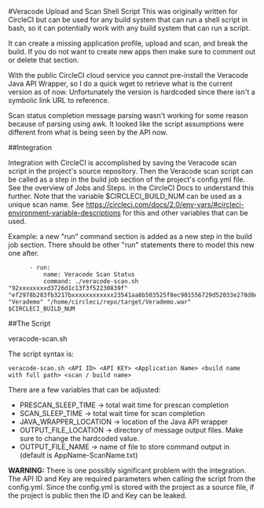 #Veracode Upload and Scan Shell Script
This was originally written for CircleCI but can be used for any build system that can run a shell script in bash, so it can potentially work with any build system that can run a script.

It can create a missing application profile, upload and scan, and break the build. If you do not want to create new apps then make sure to comment out or delete that section.

With the public CircleCI cloud service you cannot pre-install the Veracode Java API Wrapper, so I do a quick wget to retrieve what is the current version as of now. Unfortunately the version is hardcoded since there isn't a symbolic link URL to reference.

Scan status completion message parsing wasn't working for some reason because of parsing using awk. It looked like the script assumptions were different from what is being seen by the API now.
 

##Integration

Integration with CircleCI is accomplished by saving the Veracode scan script in the project's source repository. Then the Veracode scan script can be called as a step in the build job section of the project's config.yml file. See the overview of Jobs and Steps. in the CircleCI Docs to understand this further. Note that the variable $CIRCLECI_BUILD_NUM can be used as a unique scan name. See https://circleci.com/docs/2.0/env-vars/#circleci-environment-variable-descriptions for this and other variables that can be used.

Example: a new "run" command section is added as a new step in the build job section. There should be other "run" statements there to model this new one after.

```
      - run:
          name: Veracode Scan Status
          command: ./veracode-scan.sh "92xxxxxxxxd3726d1c13f3f52230839f" "ef2978b283fb3217bxxxxxxxxxxxx23541aa8b503525f8ec901556729d52033e278d8e1a38cbf2b82bc3d3838de95489701337c729070d1cc23481d689bde229" "Verademo" "/home/circleci/repo/target/Verademo.war" $CIRCLECI_BUILD_NUM
```

##The Script

veracode-scan.sh

The script syntax is:

```veracode-scan.sh <API ID> <API KEY> <Application Name> <build name with full path> <scan / build name>```

There are a few variables that can be adjusted:

* PRESCAN_SLEEP_TIME -> total wait time for prescan completion
* SCAN_SLEEP_TIME -> total wait time for scan completion
* JAVA_WRAPPER_LOCATION -> location of the Java API wrapper
* OUTPUT_FILE_LOCATION -> directory of message output files. Make sure to change the hardcoded value.
* OUTPUT_FILE_NAME -> name of file to store command output in (default is AppName-ScanName.txt)

**WARNING:** There is one possibly significant problem with the integration. The API ID and Key are required parameters when calling the script from the config.yml. Since the config.yml is stored with the project as a source file, if the project is public then the ID and Key can be leaked.
